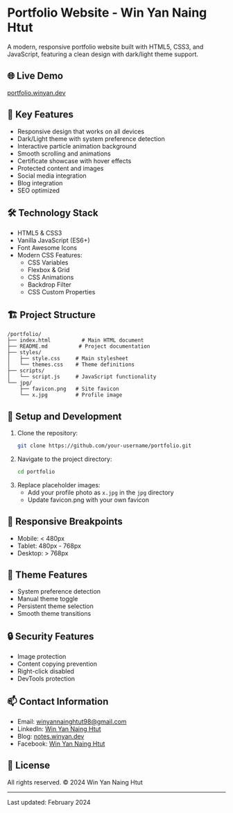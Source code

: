 # Portfolio Website - Win Yan Naing Htut

A modern, responsive portfolio website built with HTML5, CSS3, and JavaScript, featuring a clean design with dark/light theme support.

## 🌐 Live Demo
[portfolio.winyan.dev](https://portfolio.winyan.dev)

## 🎯 Key Features
- Responsive design that works on all devices
- Dark/Light theme with system preference detection
- Interactive particle animation background
- Smooth scrolling and animations
- Certificate showcase with hover effects
- Protected content and images
- Social media integration
- Blog integration
- SEO optimized

## 🛠️ Technology Stack
- HTML5 & CSS3
- Vanilla JavaScript (ES6+)
- Font Awesome Icons
- Modern CSS Features:
  - CSS Variables
  - Flexbox & Grid
  - CSS Animations
  - Backdrop Filter
  - CSS Custom Properties

## 🏗️ Project Structure
```
/portfolio/
├── index.html          # Main HTML document
├── README.md          # Project documentation
├── styles/
│   ├── style.css     # Main stylesheet
│   └── themes.css    # Theme definitions
├── scripts/
│   └── script.js     # JavaScript functionality
└── jpg/
    ├── favicon.png   # Site favicon
    └── x.jpg         # Profile image
```

## 🚀 Setup and Development
1. Clone the repository:
   ```bash
   git clone https://github.com/your-username/portfolio.git
   ```
2. Navigate to the project directory:
   ```bash
   cd portfolio
   ```
3. Replace placeholder images:
   - Add your profile photo as `x.jpg` in the `jpg` directory
   - Update favicon.png with your own favicon

## 📱 Responsive Breakpoints
- Mobile: < 480px
- Tablet: 480px - 768px
- Desktop: > 768px

## 🎨 Theme Features
- System preference detection
- Manual theme toggle
- Persistent theme selection
- Smooth theme transitions

## 🔒 Security Features
- Image protection
- Content copying prevention
- Right-click disabled
- DevTools protection

## 📫 Contact Information
- Email: winyannainghtut98@gmail.com
- LinkedIn: [Win Yan Naing Htut](https://www.linkedin.com/in/wynh/)
- Blog: [notes.winyan.dev](https://notes.winyan.dev)
- Facebook: [Win Yan Naing Htut](https://www.facebook.com/winyannainghtut98/)

## 📄 License
All rights reserved. © 2024 Win Yan Naing Htut

---

Last updated: February 2024